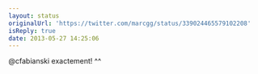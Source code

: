 ```yaml
---
layout: status
originalUrl: 'https://twitter.com/marcgg/status/339024465579102208'
isReply: true
date: 2013-05-27 14:25:06
---
```


@cfabianski exactement! ^^
